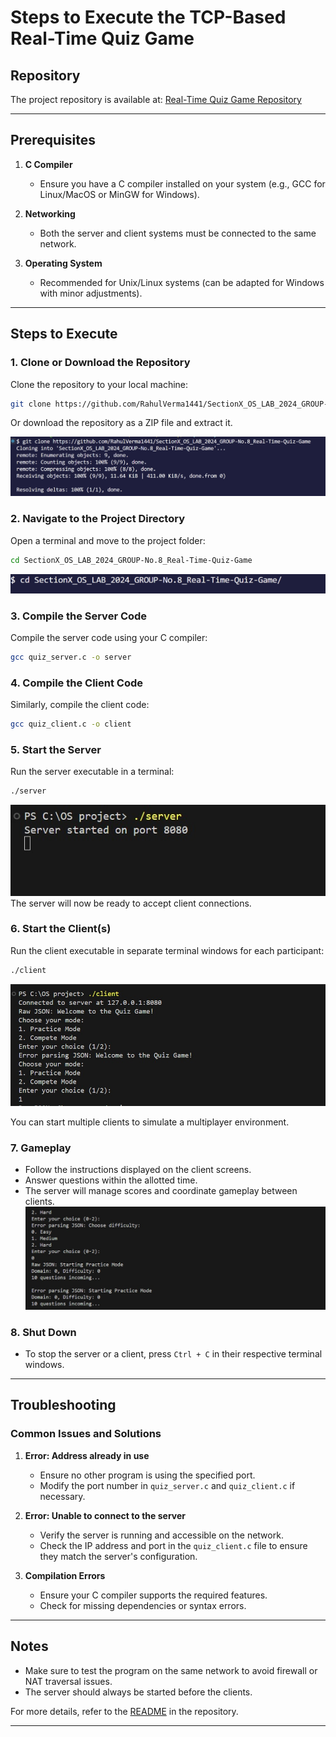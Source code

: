 # Steps to Execute the TCP-Based Real-Time Quiz Game

## Repository
The project repository is available at: [Real-Time Quiz Game Repository](https://github.com/RahulVerma1441/SectionX_OS_LAB_2024_GROUP-No.8_Real-Time-Quiz-Game)

---

## Prerequisites

1. **C Compiler**
   - Ensure you have a C compiler installed on your system (e.g., GCC for Linux/MacOS or MinGW for Windows).

2. **Networking**
   - Both the server and client systems must be connected to the same network.

3. **Operating System**
   - Recommended for Unix/Linux systems (can be adapted for Windows with minor adjustments).

---

## Steps to Execute

### 1. Clone or Download the Repository
Clone the repository to your local machine:
```bash
git clone https://github.com/RahulVerma1441/SectionX_OS_LAB_2024_GROUP-No.8_Real-Time-Quiz-Game
```
Or download the repository as a ZIP file and extract it.

![sample](img/image.png)

### 2. Navigate to the Project Directory
Open a terminal and move to the project folder:
```bash
cd SectionX_OS_LAB_2024_GROUP-No.8_Real-Time-Quiz-Game
```
![sample](img/image-1.png)

### 3. Compile the Server Code
Compile the server code using your C compiler:
```bash
gcc quiz_server.c -o server
```

### 4. Compile the Client Code
Similarly, compile the client code:
```bash
gcc quiz_client.c -o client
```

### 5. Start the Server
Run the server executable in a terminal:
```bash
./server
```
![sample](img/image-2.png)
The server will now be ready to accept client connections.

### 6. Start the Client(s)
Run the client executable in separate terminal windows for each participant:
```bash
./client
```
![sample](img/image-3.png)

You can start multiple clients to simulate a multiplayer environment.

### 7. Gameplay
- Follow the instructions displayed on the client screens.
- Answer questions within the allotted time.
- The server will manage scores and coordinate gameplay between clients.
![sample](img/image-4.png)

### 8. Shut Down
- To stop the server or a client, press `Ctrl + C` in their respective terminal windows.

---

## Troubleshooting

### Common Issues and Solutions

1. **Error: Address already in use**
   - Ensure no other program is using the specified port.
   - Modify the port number in `quiz_server.c` and `quiz_client.c` if necessary.

2. **Error: Unable to connect to the server**
   - Verify the server is running and accessible on the network.
   - Check the IP address and port in the `quiz_client.c` file to ensure they match the server's configuration.

3. **Compilation Errors**
   - Ensure your C compiler supports the required features.
   - Check for missing dependencies or syntax errors.

---

## Notes
- Make sure to test the program on the same network to avoid firewall or NAT traversal issues.
- The server should always be started before the clients.

For more details, refer to the [README](https://github.com/RahulVerma1441/SectionX_OS_LAB_2024_GROUP-No.8_Real-Time-Quiz-Game/blob/main/README.md) in the repository.

---

